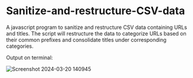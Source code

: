 # Sanitize-and-restructure-CSV-data
A javascript program to sanitize and restructure CSV data containing URLs and titles. The script will restructure the data to categorize URLs based on their common prefixes and consolidate titles under corresponding categories.

Output on terminal:

![Screenshot 2024-03-20 140945](https://github.com/BhagyashreeGhodke/Sanitize-and-restructure-CSV-data/assets/54665386/4f035bdd-edbd-47f5-9052-eda6a760455d)
